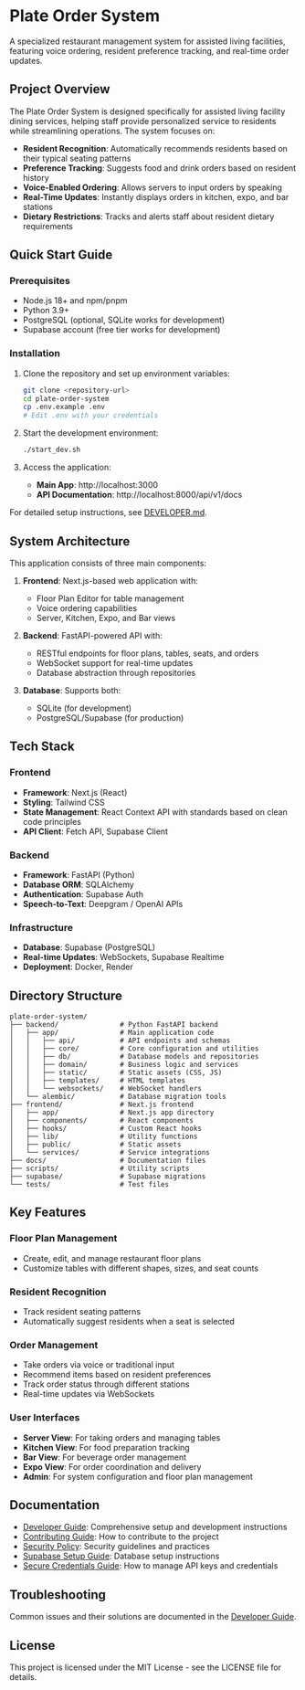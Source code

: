 # Plate Order System

A specialized restaurant management system for assisted living facilities, featuring voice ordering, resident preference tracking, and real-time order updates.

## Project Overview

The Plate Order System is designed specifically for assisted living facility dining services, helping staff provide personalized service to residents while streamlining operations. The system focuses on:

- **Resident Recognition**: Automatically recommends residents based on their typical seating patterns
- **Preference Tracking**: Suggests food and drink orders based on resident history
- **Voice-Enabled Ordering**: Allows servers to input orders by speaking
- **Real-Time Updates**: Instantly displays orders in kitchen, expo, and bar stations
- **Dietary Restrictions**: Tracks and alerts staff about resident dietary requirements

## Quick Start Guide

### Prerequisites

- Node.js 18+ and npm/pnpm
- Python 3.9+
- PostgreSQL (optional, SQLite works for development)
- Supabase account (free tier works for development)

### Installation

1. Clone the repository and set up environment variables:
   ```bash
   git clone <repository-url>
   cd plate-order-system
   cp .env.example .env
   # Edit .env with your credentials
   ```

2. Start the development environment:
   ```bash
   ./start_dev.sh
   ```

3. Access the application:
   - **Main App**: http://localhost:3000
   - **API Documentation**: http://localhost:8000/api/v1/docs

For detailed setup instructions, see [DEVELOPER.md](DEVELOPER.md).

## System Architecture

This application consists of three main components:

1. **Frontend**: Next.js-based web application with:
   - Floor Plan Editor for table management
   - Voice ordering capabilities
   - Server, Kitchen, Expo, and Bar views

2. **Backend**: FastAPI-powered API with:
   - RESTful endpoints for floor plans, tables, seats, and orders
   - WebSocket support for real-time updates
   - Database abstraction through repositories

3. **Database**: Supports both:
   - SQLite (for development)
   - PostgreSQL/Supabase (for production)

## Tech Stack

### Frontend
- **Framework**: Next.js (React)
- **Styling**: Tailwind CSS
- **State Management**: React Context API with standards based on clean code principles
- **API Client**: Fetch API, Supabase Client

### Backend
- **Framework**: FastAPI (Python)
- **Database ORM**: SQLAlchemy
- **Authentication**: Supabase Auth
- **Speech-to-Text**: Deepgram / OpenAI APIs

### Infrastructure
- **Database**: Supabase (PostgreSQL)
- **Real-time Updates**: WebSockets, Supabase Realtime
- **Deployment**: Docker, Render

## Directory Structure

```
plate-order-system/
├── backend/               # Python FastAPI backend
│   ├── app/               # Main application code
│   │   ├── api/           # API endpoints and schemas
│   │   ├── core/          # Core configuration and utilities
│   │   ├── db/            # Database models and repositories
│   │   ├── domain/        # Business logic and services
│   │   ├── static/        # Static assets (CSS, JS)
│   │   ├── templates/     # HTML templates
│   │   └── websockets/    # WebSocket handlers
│   └── alembic/           # Database migration tools
├── frontend/              # Next.js frontend
│   ├── app/               # Next.js app directory
│   ├── components/        # React components
│   ├── hooks/             # Custom React hooks
│   ├── lib/               # Utility functions
│   ├── public/            # Static assets
│   └── services/          # Service integrations
├── docs/                  # Documentation files
├── scripts/               # Utility scripts
├── supabase/              # Supabase migrations
└── tests/                 # Test files
```

## Key Features

### Floor Plan Management
- Create, edit, and manage restaurant floor plans
- Customize tables with different shapes, sizes, and seat counts

### Resident Recognition
- Track resident seating patterns
- Automatically suggest residents when a seat is selected

### Order Management
- Take orders via voice or traditional input
- Recommend items based on resident preferences
- Track order status through different stations
- Real-time updates via WebSockets

### User Interfaces
- **Server View**: For taking orders and managing tables
- **Kitchen View**: For food preparation tracking
- **Bar View**: For beverage order management
- **Expo View**: For order coordination and delivery
- **Admin**: For system configuration and floor plan management

## Documentation

- [Developer Guide](DEVELOPER.md): Comprehensive setup and development instructions
- [Contributing Guide](CONTRIBUTING.md): How to contribute to the project
- [Security Policy](SECURITY.md): Security guidelines and practices
- [Supabase Setup Guide](docs/supabase_setup_guide.md): Database setup instructions
- [Secure Credentials Guide](SECURE-CREDENTIALS-GUIDE.md): How to manage API keys and credentials

## Troubleshooting

Common issues and their solutions are documented in the [Developer Guide](DEVELOPER.md#troubleshooting).

## License

This project is licensed under the MIT License - see the LICENSE file for details.

